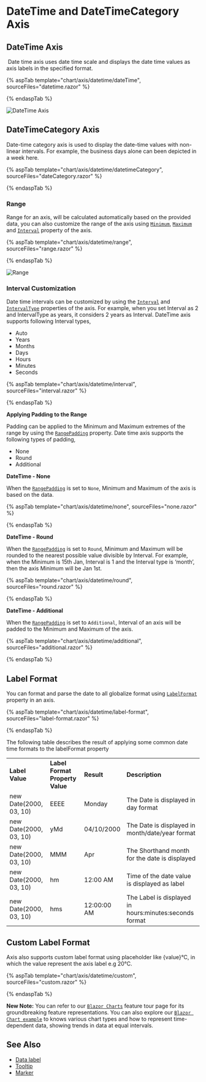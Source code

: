 <!-- markdownlint-disable MD036 -->

# DateTime and DateTimeCategory Axis

## DateTime Axis

 Date time axis uses date time scale and displays the date time values as axis labels in the specified format.

{% aspTab template="chart/axis/datetime/dateTime", sourceFiles="datetime.razor" %}

{% endaspTab %}

![DateTime Axis](images/datetime/datetime.png)

## DateTimeCategory Axis

Date-time category axis is used to display the date-time values with non-linear intervals. For example, the business days alone can been depicted in a week here.

{% aspTab template="chart/axis/datetime/datetimeCategory", sourceFiles="dateCategory.razor" %}

{% endaspTab %}

### Range

Range for an axis, will be calculated automatically based on the provided data, you can also customize the range
of the axis using [`Minimum`](https://help.syncfusion.com/cr/blazor/Syncfusion.Blazor.Charts.AxisModel.html#Syncfusion_Blazor_Charts_AxisModel_Minimum),
[`Maximum`](https://help.syncfusion.com/cr/blazor/Syncfusion.Blazor.Charts.AxisModel.html#Syncfusion_Blazor_Charts_AxisModel_Maximum) and [`Interval`](https://help.syncfusion.com/cr/blazor/Syncfusion.Blazor.Charts.AxisModel.html#Syncfusion_Blazor_Charts_AxisModel_Interval) property of the axis.

{% aspTab template="chart/axis/datetime/range", sourceFiles="range.razor" %}

{% endaspTab %}

![Range](images/datetime/range.png)

### Interval Customization

Date time intervals can be customized by using the [`Interval`](https://help.syncfusion.com/cr/blazor/Syncfusion.Blazor.Charts.AxisModel.html#Syncfusion_Blazor_Charts_AxisModel_Interval) and
[`IntervalType`](https://help.syncfusion.com/cr/blazor/Syncfusion.Blazor.Charts.AxisModel.html#Syncfusion_Blazor_Charts_AxisModel_IntervalType) properties of the axis.
For example, when you set Interval as 2 and IntervalType as years, it considers 2 years as Interval.
DateTime axis supports following Interval types,

* Auto
* Years
* Months
* Days
* Hours
* Minutes
* Seconds

{% aspTab template="chart/axis/datetime/interval", sourceFiles="interval.razor" %}

{% endaspTab %}

**Applying Padding to the Range**

Padding can be applied to the Minimum and Maximum extremes of the range by using the
[`RangePadding`](https://help.syncfusion.com/cr/blazor/Syncfusion.Blazor.Charts.AxisModel.html#Syncfusion_Blazor_Charts_AxisModel_RangePadding) property. Date time axis supports the following types
of padding,

* None
* Round
* Additional

**DateTime - None**

When the [`RangePadding`](https://help.syncfusion.com/cr/blazor/Syncfusion.Blazor.Charts.AxisModel.html#Syncfusion_Blazor_Charts_AxisModel_RangePadding) is set to `None`, Minimum and Maximum of the axis is based on the data.

{% aspTab template="chart/axis/datetime/none", sourceFiles="none.razor" %}

{% endaspTab %}

**DateTime - Round**

When the [`RangePadding`](https://help.syncfusion.com/cr/blazor/Syncfusion.Blazor.Charts.AxisModel.html#Syncfusion_Blazor_Charts_AxisModel_RangePadding) is set to `Round`, Minimum and Maximum will be
rounded to the nearest possible value divisible by Interval. For example, when the Minimum is 15th Jan, Interval is
1 and the Interval type is ‘month’, then the axis Minimum will be Jan 1st.

{% aspTab template="chart/axis/datetime/round", sourceFiles="round.razor" %}

{% endaspTab %}

**DateTime - Additional**

When the [`RangePadding`](https://help.syncfusion.com/cr/blazor/Syncfusion.Blazor.Charts.AxisModel.html#Syncfusion_Blazor_Charts_AxisModel_RangePadding) is set to `Additional`, Interval of an axis will
be padded to the Minimum and Maximum of the axis.

{% aspTab template="chart/axis/datetime/additional", sourceFiles="additional.razor" %}

{% endaspTab %}

## Label Format

You can format and parse the date to all globalize format using [`LabelFormat`](https://help.syncfusion.com/cr/blazor/Syncfusion.Blazor.Charts.AxisModel.html#Syncfusion_Blazor_Charts_AxisModel_LabelFormat) property in an axis.

{% aspTab template="chart/axis/datetime/label-format", sourceFiles="label-format.razor" %}

{% endaspTab %}

The following table describes the result of applying some common date time formats to the labelFormat property

<!-- markdownlint-disable MD033 -->

<table>
<tr>
<td><b>Label Value</b></td>
<td><b>Label Format Property Value</b></td>
<td><b>Result </b></td>
<td><b>Description </b></td>
</tr>
<tr>
<td>new Date(2000, 03, 10)</td>
<td>EEEE</td>
<td>Monday</td>
<td>The Date is displayed in day format</td>
</tr>
<tr>
<td>new Date(2000, 03, 10)</td>
<td>yMd</td>
<td>04/10/2000</td>
<td>The Date is displayed in month/date/year format</td>
</tr>
<tr>
<td>new Date(2000, 03, 10)</td>
<td> MMM </td>
<td>Apr</td>
<td>The Shorthand month for the date is displayed</td>
</tr>
<tr>
<td>new Date(2000, 03, 10)</td>
<td>hm</td>
<td>12:00 AM</td>
<td>Time of the date value is displayed as label</td>
</tr>
<tr>
<td>new Date(2000, 03, 10)</td>
<td>hms</td>
<td>12:00:00 AM</td>
<td>The Label is displayed in hours:minutes:seconds format</td>
</tr>
</table>

<!-- markdownlint-disable MD033 -->

## Custom Label Format

Axis also supports custom label format using placeholder like {value}°C, in which the value represent the axis
label e.g 20°C.

{% aspTab template="chart/axis/datetime/custom", sourceFiles="custom.razor" %}

{% endaspTab %}

**New Note:** You can refer to our [`Blazor Charts`](https://www.syncfusion.com/blazor-components/blazor-charts) feature tour page for its groundbreaking feature representations. You can also explore our [`Blazor Chart example`](https://blazor.syncfusion.com/demos/chart/line?theme=bootstrap4) to knows various chart types and how to represent time-dependent data, showing trends in data at equal intervals.

## See Also

* [Data label](./data-labels)
* [Tooltip](./tool-tip)
* [Marker](./data-markers)